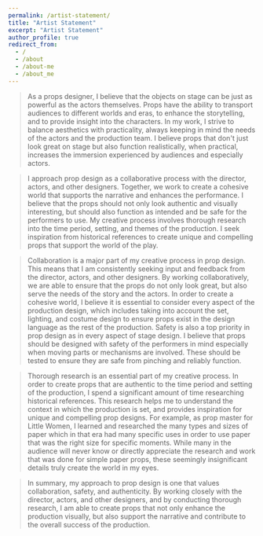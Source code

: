 ```yaml
---
permalink: /artist-statement/
title: "Artist Statement"
excerpt: "Artist Statement"
author_profile: true
redirect_from: 
  - /
  - /about
  - /about-me
  - /about_me
---
```


> As a props designer, I believe that the objects on stage can be just as powerful as the actors themselves. Props have the ability to transport audiences to different worlds and eras, to enhance the storytelling, and to provide insight into the characters. In my work, I strive to balance aesthetics with practicality, always keeping in mind the needs of the actors and the production team. I believe props that don't just look great on stage but also function realistically, when practical, increases the immersion experienced by audiences and especially actors. 

> I approach prop design as a collaborative process with the director, actors, and other designers. Together, we work to create a cohesive world that supports the narrative and enhances the performance. I believe that the props should not only look authentic and visually interesting, but should also function as intended and be safe for the performers to use. My creative process involves thorough research into the time period, setting, and themes of the production. I seek inspiration from historical references to create unique and compelling props that support the world of the play.

> Collaboration is a major part of my creative process in prop design. This means that I am consistently seeking input and feedback from the director, actors, and other designers. By working collaboratively, we are able to ensure that the props do not only look great, but also serve the needs of the story and the actors. In order to create a cohesive world, I believe it is essential to consider every aspect of the production design, which includes taking into account the set, lighting, and costume design to ensure props exist in the design language as the rest of the production. Safety is also a top priority in prop design as in every aspect of stage design. I believe that props should be designed with safety of the performers in mind especially when moving parts or mechanisms are involved. These should be tested to ensure they are safe from pinching and reliably function.

> Thorough research is an essential part of my creative process. In order to create props that are authentic to the time period and setting of the production, I spend a significant amount of time researching historical references.  This research helps me to understand the context in which the production is set, and provides inspiration for unique and compelling prop designs. For example, as prop master for Little Women, I learned and researched the many types and sizes of paper which in that era had many specific uses in order to use paper that was the right size for specific moments. While many in the audience will never know or directly appreciate the research and work that was done for simple paper props, these seemingly insignificant details truly create the world in my eyes.

> In summary, my approach to prop design is one that values collaboration, safety, and authenticity. By working closely with the director, actors, and other designers, and by conducting thorough research, I am able to create props that not only enhance the production visually, but also support the narrative and contribute to the overall success of the production. 
